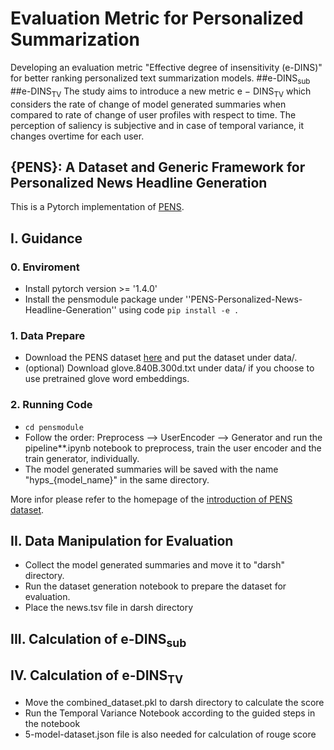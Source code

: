 # Evaluation Metric for Personalized Summarization
Developing an evaluation metric "Effective degree of insensitivity (e-DINS)" for better ranking personalized text summarization models.
##e-DINS<sub>sub</sub>
##e-DINS<sub>TV</sub>
The study aims to introduce a new metric e − DINS<sub>TV</sub> which considers the rate of change of model generated summaries when compared to rate of change of user profiles with respect to time. The perception of saliency is subjective and in case of temporal variance, it changes overtime for each user.
## {PENS}: A Dataset and Generic Framework for Personalized News Headline Generation
This is a Pytorch implementation of [PENS](https://www.microsoft.com/en-us/research/uploads/prod/2021/06/ACL2021_PENS_Camera_Ready_1862_Paper.pdf). 

## I. Guidance

### 0. Enviroment
- Install pytorch version >= '1.4.0'
- Install the pensmodule package under ''PENS-Personalized-News-Headline-Generation'' using code ``` pip install -e . ```

### 1. Data Prepare
- Download the PENS dataset [here](https://msnews.github.io/pens.html) and put the dataset under data/.
- (optional) Download glove.840B.300d.txt under data/ if you choose to use pretrained glove word embeddings.

### 2. Running Code
- ```cd pensmodule ```
- Follow the order: Preprocess --> UserEncoder --> Generator and run the pipeline**.ipynb notebook to preprocess, train the user encoder and the train generator, individually.
- The model generated summaries will be saved with the name "hyps_{model_name}" in the same directory.

More infor please refer to the homepage of the [introduction of PENS dataset](https://msnews.github.io/pens.html).


## II. Data Manipulation for Evaluation
- Collect the model generated summaries and move it to "darsh" directory.
- Run the dataset generation notebook to prepare the dataset for evaluation.
- Place the news.tsv file in darsh directory

## III. Calculation of e-DINS<sub>sub</sub>

## IV. Calculation of e-DINS<sub>TV</sub>
- Move the combined_dataset.pkl to darsh directory to calculate the score
- Run the Temporal Variance Notebook according to the guided steps in the notebook
- 5-model-dataset.json file is also needed for calculation of rouge score
